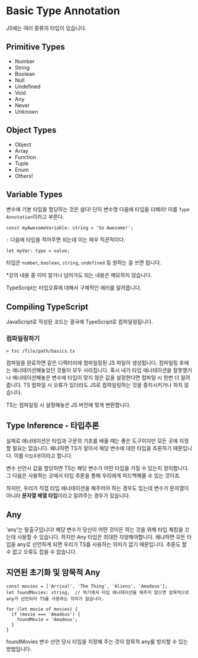 # Basic Type Annotation

JS에는 여러 종류의 타입이 있습니다.

## Primitive Types

-   Number
-   String
-   Boolean
-   Null
-   Undefined
-   Void
-   Any
-   Never
-   Unknown

## Object Types

-   Object
-   Array
-   Function
-   Tuple
-   Enum
-   Others!

## Variable Types

변수에 기본 타입을 할당하는 것은 쉽다! 단지 변수명 다음에 타입을 더해라!
이를 `Type Annotation`이라고 부른다.

```
const myAwesomeVariable: string = 'So Awesome!';
```

`:` 다음에 타입을 적어주면 되는데 이는 매우 직관적이다.

```
let myVar: type = value;
```

타입은 `number`, `boolean`, `string`, `undefined` 등 원하는 걸 쓰면 됩니다.

\*강의 내용 중 이미 알거나 넘어가도 되는 내용은 메모하지 않습니다.

TypeScript는 타입오류에 대해서 구체적인 에러를 알려줍니다.

## Compiling TypeScript

JavaScript로 작성된 코드는 결국에 TypeScript로 컴파일링됩니다.

### 컴파일링하기

```
> tsc /file/path/basics.ts
```

컴파일을 완료하면 같은 디렉터리에 컴파일링된 JS 파일이 생성됩니다. 컴파일링 후에는 애너테이션해놓았던 것들이 모두 사라집니다. 혹시 내가 타입 애너테이션을 잘못했거나 애너테이션해놓은 변수에 타입이 맞지 않은 값을 설정한다면 컴파일 시 한번 더 알려줍니다. TS 컴파일 시 오류가 있더라도 JS로 컴파일링하는 것을 중지시키거나 하지 않습니다.

TS는 컴파일링 시 설정해놓은 JS 버전에 맞게 변환합니다.

## Type Inference - 타입추론

실제로 애너테이션은 타입과 구문의 기초를 배울 때는 좋은 도구이지만 모든 곳에 지정할 필요는 없습니다.
왜냐하면 TS가 알아서 해당 변수에 대한 타입을 추론하기 때문입니다. 이를 `타입추론`이라고 합니다.

변수 선언시 값을 할당하면 TS는 해당 변수가 어떤 타입을 가질 수 있는지 정의합니다. 그 다음은 사용하는 곳에서 타입 추론을 통해 우리에게 피드백해줄 수 있는 것이죠.

하지만, 우리가 직접 타입 애너테이션을 해주어야 하는 경우도 있는데 변수가 문자열이 아니라 **문자열 배열 타입**이라고 알려주는 경우가 있습니다.

## Any

'any'는 탈출구입니다! 해당 변수가 당신이 어떤 것이든 하는 것을 위해 타입 체킹을 끄는데 사용할 수 있습니다. 하지만 Any 타입은 최대한 지양해야합니다. 왜냐하면 모든 타입을 any로 선언하게 되면 우리가 TS를 사용하는 의미가 없기 때문입니다. 추론도 할 수 없고 오류도 잡을 수 없습니다.

## 지연된 초기화 및 암묵적 Any

```
const movies = ['Arrival', 'The Thing', 'Aliens', 'Amadeus'];
let foundMovies: string;  // 여기에서 타입 에너테이션을 해주지 않으면 암묵적으로 any가 선언되어 TS를 사용하는 의미가 없습니다.

for (let movie of movies) {
  if (movie === 'Amadeus') {
    foundMovie = 'Amadeus';
  }
}
```

foundMovies 변수 선언 당시 타입을 지정해 주는 것이 암묵적 any를 방지할 수 있는 방법입니다.
